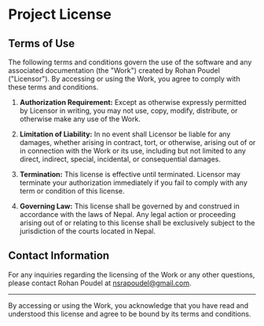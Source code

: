 # Project License

## Terms of Use

The following terms and conditions govern the use of the software and any associated documentation (the "Work") created by Rohan Poudel ("Licensor"). By accessing or using the Work, you agree to comply with these terms and conditions.

1. **Authorization Requirement:** Except as otherwise expressly permitted by Licensor in writing, you may not use, copy, modify, distribute, or otherwise make any use of the Work.

2. **Limitation of Liability:** In no event shall Licensor be liable for any damages, whether arising in contract, tort, or otherwise, arising out of or in connection with the Work or its use, including but not limited to any direct, indirect, special, incidental, or consequential damages.

3. **Termination:** This license is effective until terminated. Licensor may terminate your authorization immediately if you fail to comply with any term or condition of this license.

4. **Governing Law:** This license shall be governed by and construed in accordance with the laws of Nepal. Any legal action or proceeding arising out of or relating to this license shall be exclusively subject to the jurisdiction of the courts located in Nepal.

## Contact Information

For any inquiries regarding the licensing of the Work or any other questions, please contact Rohan Poudel at nsrapoudel@gmail.com.

---

By accessing or using the Work, you acknowledge that you have read and understood this license and agree to be bound by its terms and conditions.
